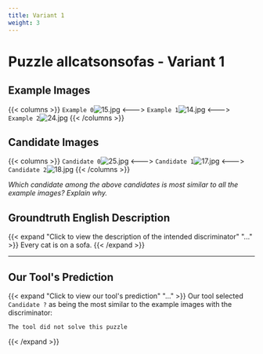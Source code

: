 ```yaml
---
title: Variant 1
weight: 3
---
```


# Puzzle allcatsonsofas - Variant 1

## Example Images
{{< columns >}}
`Example 0`![15.jpg](/natscene-data/images/15.jpg)
<--->
`Example 1`![14.jpg](/natscene-data/images/14.jpg)
<--->
`Example 2`![24.jpg](/natscene-data/images/24.jpg)
{{< /columns >}}

## Candidate Images
{{< columns >}}
`Candidate 0`![25.jpg](/natscene-data/images/25.jpg)
<--->
`Candidate 1`![17.jpg](/natscene-data/images/17.jpg)
<--->
`Candidate 2`![18.jpg](/natscene-data/images/18.jpg)
{{< /columns >}}

*Which candidate among the above candidates is most similar to all the example images? Explain why.*

## Groundtruth English Description

{{< expand "Click to view the description of the intended discriminator" "..." >}}
Every cat is on a sofa.
{{< /expand >}}

---



## Our Tool's Prediction

{{< expand "Click to view our tool's prediction" "..." >}}
Our tool selected `Candidate ?` as being the most similar to the example images with the discriminator:
```plaintext
The tool did not solve this puzzle
```
{{< /expand >}}
